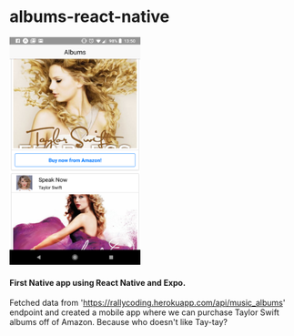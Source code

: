 # albums-react-native

<img 
  src='https://raw.githubusercontent.com/czhu6515/albums-react-native/master/assets/Screenshot_20181203-135024.png'
  alt='taylor swift albums'
  height=400
  width=230
/>




#### First Native app using React Native and Expo.




Fetched data from 'https://rallycoding.herokuapp.com/api/music_albums' endpoint and created a mobile app where we can purchase Taylor Swift albums off of Amazon. Because who doesn't like Tay-tay?
